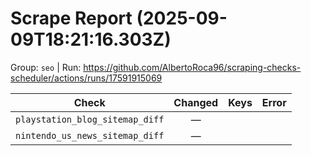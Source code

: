 # Scrape Report (2025-09-09T18:21:16.303Z)

Group: `seo`  |  Run: https://github.com/AlbertoRoca96/scraping-checks-scheduler/actions/runs/17591915069

| Check | Changed | Keys | Error |
|---|:---:|:--|:--|
| `playstation_blog_sitemap_diff` | — |  |  |
| `nintendo_us_news_sitemap_diff` | — |  |  |
